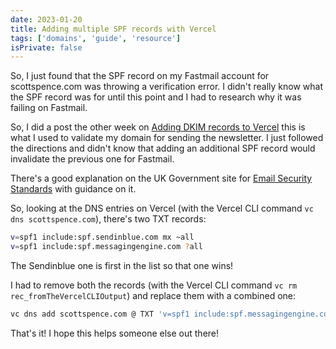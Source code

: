 ```yaml
---
date: 2023-01-20
title: Adding multiple SPF records with Vercel
tags: ['domains', 'guide', 'resource']
isPrivate: false
---
```


So, I just found that the SPF record on my Fastmail account for
scottspence.com was throwing a verification error. I didn't really
know what the SPF record was for until this point and I had to
research why it was failing on Fastmail.

So, I did a post the other week on [Adding DKIM records to Vercel]
this is what I used to validate my domain for sending the newsletter.
I just followed the directions and didn't know that adding an
additional SPF record would invalidate the previous one for Fastmail.

There's a good explanation on the UK Government site for [Email
Security Standards] with guidance on it.

So, looking at the DNS entries on Vercel (with the Vercel CLI command
`vc dns scottspence.com`), there's two TXT records:

```bash
v=spf1 include:spf.sendinblue.com mx ~all
v=spf1 include:spf.messagingengine.com ?all
```

The Sendinblue one is first in the list so that one wins!

I had to remove both the records (with the Vercel CLI command
`vc rm rec_fromTheVercelCLIOutput`) and replace them with a combined
one:

```bash
vc dns add scottspence.com @ TXT 'v=spf1 include:spf.messagingengine.com ?all include:spf.sendinblue.com mx ~all'
```

That's it! I hope this helps someone else out there!

<!-- Links -->

[Email Security Standards]:
  https://www.gov.uk/government/publications/email-security-standards/sender-policy-framework-spf
[Adding DKIM records to Vercel]:
  https://scottspence.com/posts/adding-dkim-records-to-vercel
